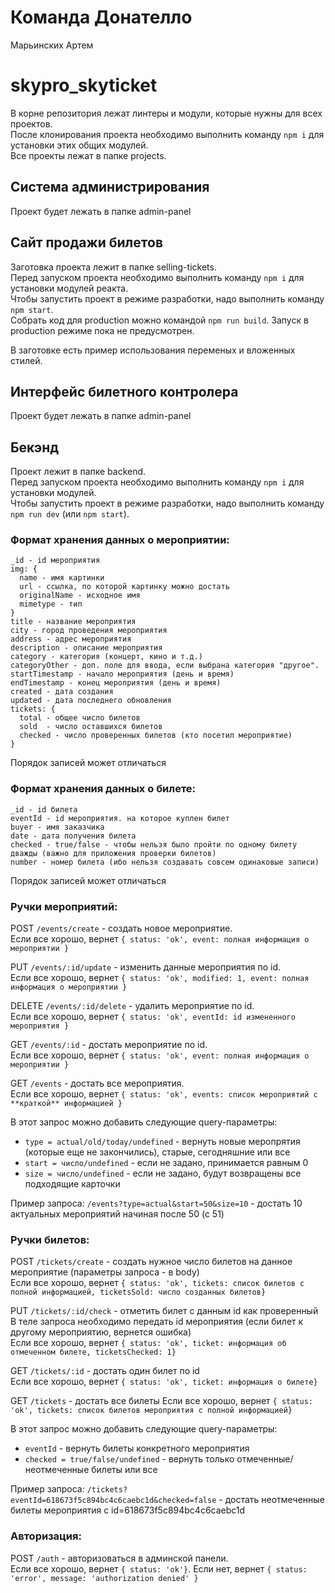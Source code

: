 # Команда Донателло

Марьинских Артем

# skypro_skyticket

В корне репозитория лежат линтеры и модули, которые нужны для всех проектов.  
После клонирования проекта необходимо выполнить команду `npm i` для установки этих общих модулей.  
Все проекты лежат в папке projects.

## Система администрирования

Проект будет лежать в папке admin-panel

## Сайт продажи билетов

Заготовка проекта лежит в папке selling-tickets.  
Перед запуском проекта необходимо выполнить команду `npm i` для установки модулей реакта.  
Чтобы запустить проект в режиме разработки, надо выполнить команду `npm start`.  
Собрать код для production можно командой `npm run build`. Запуск в production режиме пока не предусмотрен.

В заготовке есть пример использования переменых и вложенных стилей.

## Интерфейс билетного контролера

Проект будет лежать в папке admin-panel

## Бекэнд

Проект лежит в папке backend.  
Перед запуском проекта необходимо выполнить команду `npm i` для установки модулей.  
Чтобы запустить проект в режиме разработки, надо выполнить команду `npm run dev` (или `npm start`).

### Формат хранения данных о мероприятии:

```
_id - id мероприятия
img: {
  name - имя картинки
  url - ссылка, по которой картинку можно достать
  originalName - исходное имя
  mimetype - тип
}
title - название мероприятия
city - город проведения мероприятия
address - адрес мероприятия
description - описание мероприятия
category - категория (концерт, кино и т.д.)
categoryOther - доп. поле для ввода, если выбрана категория "другое".
startTimestamp - начало мероприятия (день и время)
endTimestamp - конец мероприятия (день и время)
created - дата создания
updated - дата последнего обновления
tickets: {
  total - общее число билетов
  sold  - число оставшихся билетов
  checked - число проверенных билетов (кто посетил мероприятие)
}
```

Порядок записей может отличаться

### Формат хранения данных о билете:

```
_id - id билета
eventId - id мероприятия. на которое куплен билет
buyer - имя заказчика
date - дата получения билета
checked - true/false - чтобы нельзя было пройти по одному билету дважды (важно для приложения проверки билетов)
number - номер билета (ибо нельзя создавать совсем одинаковые записи)
```

Порядок записей может отличаться

### Ручки мероприятий:

POST `/events/create` - создать новое мероприятие.  
Если все хорошо, вернет `{ status: 'ok', event: полная информация о мероприятии }`

PUT `/events/:id/update` - изменить данные мероприятия по id.  
Если все хорошо, вернет `{ status: 'ok', modified: 1, event: полная информация о мероприятии }`

DELETE `/events/:id/delete` - удалить мероприятие по id.  
Если все хорошо, вернет `{ status: 'ok', eventId: id измененного мероприятия }`

GET `/events/:id` - достать мероприятие по id.  
Если все хорошо, вернет `{ status: 'ok', event: полная информация о мероприятии }`

GET `/events` - достать все мероприятия.  
Если все хорошо, вернет `{ status: 'ok', events: список мероприятий с **краткой** информацией }`

В этот запрос можно добавить следующие query-параметры:

- `type = actual/old/today/undefined` - вернуть новые меропрятия (которые еще не закончились), старые, сегодняшние или все
- `start = число/undefined` - если не задано, принимается равным 0
- `size = число/undefined` - если не задано, будут возвращены все подходящие карточки

Пример запроса: `/events?type=actual&start=50&size=10` - достать 10 актуальных мероприятий начиная после 50 (с 51)

### Ручки билетов:

POST `/tickets/create` - создать нужное число билетов на данное мероприятие (параметры запроса - в body)  
Если все хорошо, вернет `{ status: 'ok', tickets: список билетов с полной информацией, ticketsSold: число созданных билетов}`

PUT `/tickets/:id/check` - отметить билет с данным id как проверенный  
В теле запроса необходимо передать id мероприятия (если билет к другому мероприятию, вернется ошибка)  
Если все хорошо, вернет `{ status: 'ok', ticket: информация об отмеченном билете, ticketsChecked: 1}`

GET `/tickets/:id` - достать один билет по id  
Если все хорошо, вернет `{ status: 'ok', ticket: информация о билете}`

GET `/tickets` - достать все билеты
Если все хорошо, вернет `{ status: 'ok', tickets: список билетов мероприятия с полной информацией}`

В этот запрос можно добавить следующие query-параметры:

- `eventId` - вернуть билеты конкретного мероприятия
- `checked = true/false/undefined` - вернуть только отмеченные/неотмеченные билеты или все

Пример запроса: `/tickets?eventId=618673f5c894bc4c6caebc1d&checked=false` - достать неотмеченные билеты мероприятия с id=618673f5c894bc4c6caebc1d

### Авторизация:

POST `/auth` - авторизоваться в админской панели.  
Если все хорошо, вернет `{ status: 'ok'}`. Если нет, вернет `{ status: 'error', message: 'authorization denied' }`  